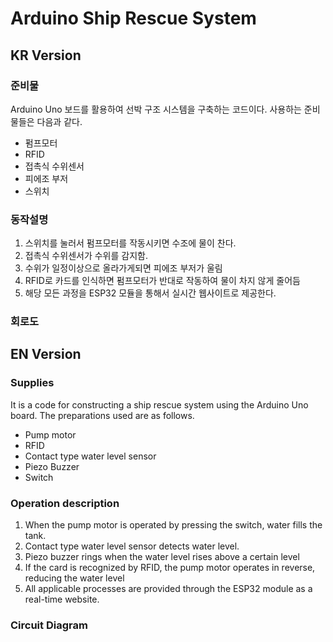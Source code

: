 # Arduino Ship Rescue System
## KR Version
### 준비물
Arduino Uno 보드를 활용하여 선박 구조 시스템을 구축하는 코드이다.
사용하는 준비물들은 다음과 같다.
- 펌프모터
- RFID
- 접촉식 수위센서
- 피에조 부저
- 스위치
### 동작설명
1. 스위치를 눌러서 펌프모터를 작동시키면 수조에 물이 찬다.
2. 접촉식 수위센서가 수위를 감지함.
3. 수위가 일정이상으로 올라가게되면 피에조 부저가 울림
4. RFID로 카드를 인식하면 펌프모터가 반대로 작동하여 물이 차지 않게 줄어듬
5. 해당 모든 과정을 ESP32 모듈을 통해서 실시간 웹사이트로 제공한다.
### 회로도

## EN Version
### Supplies
It is a code for constructing a ship rescue system using the Arduino Uno board.
The preparations used are as follows.
- Pump motor
- RFID
- Contact type water level sensor
- Piezo Buzzer
- Switch
### Operation description
1. When the pump motor is operated by pressing the switch, water fills the tank.
2. Contact type water level sensor detects water level.
3. Piezo buzzer rings when the water level rises above a certain level
4. If the card is recognized by RFID, the pump motor operates in reverse, reducing the water level
5. All applicable processes are provided through the ESP32 module as a real-time website.

### Circuit Diagram
